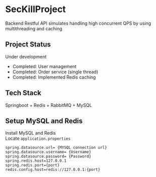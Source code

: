 # SecKillProject
Backend Restful API simulates handling high concurrent QPS by using multithreading and caching

## Project Status
Under development
- Completed: User management
- Completed: Order service (single thread)
- Completed: Implemented Redis caching 

## Tech Stack
Springboot + Redis + RabbitMQ + MySQL

## Setup MySQL and Redis
Install MySQL and Redis<br/>
Locate `application.properties`
```
spring.datasource.url= {MYSQL connection url}
spring.datasource.username= {Username}
spring.datasource.password= {Password}
spring.redis.host=127.0.0.1
spring.redis.port={port}
redis.config.host=redis://127.0.0.1:{port}
```
